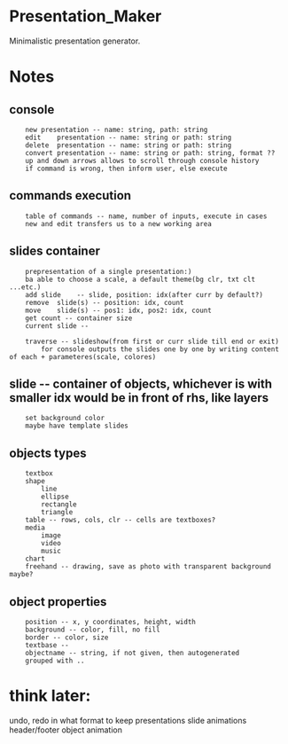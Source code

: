 # Presentation_Maker
Minimalistic presentation generator.


# Notes

 ## console
		new	presentation -- name: string, path: string
		edit	presentation -- name: string or path: string
		delete	presentation -- name: string or path: string
		convert presentation -- name: string or path: string, format ??
		up and down arrows allows to scroll through console history
		if command is wrong, then inform user, else execute
 
 ## commands execution
		table of commands -- name, number of inputs, execute in cases
		new and edit transfers us to a new working area
		
 ## slides container
		prepresentation of a single presentation:)
		ba able to choose a scale, a default theme(bg clr, txt clt ...etc.)
		add	slide	 -- slide, position: idx(after curr by default?)
		remove	slide(s) -- position: idx, count
		move	slide(s) -- pos1: idx, pos2: idx, count
		get count -- container size
		current slide -- 
		
		traverse -- slideshow(from first or curr slide till end or exit)
			for console outputs the slides one by one by writing content of each + parameteres(scale, colores)
		
		
 ## slide -- container of objects, whichever is with smaller idx would be in front of rhs, like layers
		set background color
		maybe have template slides
		
		
		
		
		
		
		
		
 ## objects types
		textbox
		shape
			line
			ellipse
			rectangle
			triangle
		table -- rows, cols, clr -- cells are textboxes?
		media
			image
			video
			music
		chart
		freehand -- drawing, save as photo with transparent background maybe?
 
 ## object properties
		position -- x, y coordinates, height, width
		background -- color, fill, no fill
		border -- color, size
		textbase --
		objectname -- string, if not given, then autogenerated
		grouped with ..
 


 # think later:
 
 undo, redo
 in what format to keep presentations
 slide animations
 header/footer
 object animation
